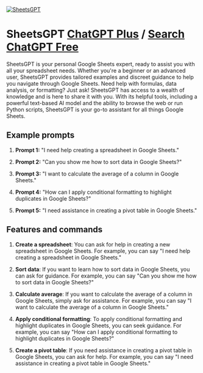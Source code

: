 
[![SheetsGPT](https://files.oaiusercontent.com/file-grzeOspaxLxOzq0VJPzWjfBr?se=2123-10-17T19%3A54%3A29Z&sp=r&sv=2021-08-06&sr=b&rscc=max-age%3D31536000%2C%20immutable&rscd=attachment%3B%20filename%3Dfec1b118-3199-446d-8e56-3e5b7090eb44.png&sig=i9YcljLnQUFy8B2MYXXY2dTxo9saQKUwtD2Fm1ozTxM%3D)](https://chat.openai.com/g/g-ROXHWHjBF-sheetsgpt)

# SheetsGPT [ChatGPT Plus](https://chat.openai.com/g/g-ROXHWHjBF-sheetsgpt) / [Search ChatGPT Free](https://gptcall.net/index.html#/?search=SheetsGPT)

SheetsGPT is your personal Google Sheets expert, ready to assist you with all your spreadsheet needs. Whether you're a beginner or an advanced user, SheetsGPT provides tailored examples and discreet guidance to help you navigate through Google Sheets. Need help with formulas, data analysis, or formatting? Just ask! SheetsGPT has access to a wealth of knowledge and is here to share it with you. With its helpful tools, including a powerful text-based AI model and the ability to browse the web or run Python scripts, SheetsGPT is your go-to assistant for all things Google Sheets.

## Example prompts

1. **Prompt 1:** "I need help creating a spreadsheet in Google Sheets."

2. **Prompt 2:** "Can you show me how to sort data in Google Sheets?"

3. **Prompt 3:** "I want to calculate the average of a column in Google Sheets."

4. **Prompt 4:** "How can I apply conditional formatting to highlight duplicates in Google Sheets?"

5. **Prompt 5:** "I need assistance in creating a pivot table in Google Sheets."


## Features and commands

1. **Create a spreadsheet**: You can ask for help in creating a new spreadsheet in Google Sheets. For example, you can say "I need help creating a spreadsheet in Google Sheets."

2. **Sort data**: If you want to learn how to sort data in Google Sheets, you can ask for guidance. For example, you can say "Can you show me how to sort data in Google Sheets?"

3. **Calculate average**: If you want to calculate the average of a column in Google Sheets, simply ask for assistance. For example, you can say "I want to calculate the average of a column in Google Sheets."

4. **Apply conditional formatting**: To apply conditional formatting and highlight duplicates in Google Sheets, you can seek guidance. For example, you can say "How can I apply conditional formatting to highlight duplicates in Google Sheets?"

5. **Create a pivot table**: If you need assistance in creating a pivot table in Google Sheets, you can ask for help. For example, you can say "I need assistance in creating a pivot table in Google Sheets."


